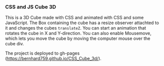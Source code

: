 ### CSS and JS Cube 3D
This is a 3D Cube made with CSS and animated with CSS and some JavaScript. The Box containing the cube has a resize observer attachted to it and changes the cubes `translateZ`.
You can start an animation that rotates the cube in X and Y-direction. You can also enable Mousemove, which lets you move the cube by moving the computer mouse over the cube div.

The project is deployed to gh-pages (https://bernhard759.github.io/CSS_Cube_3d/).